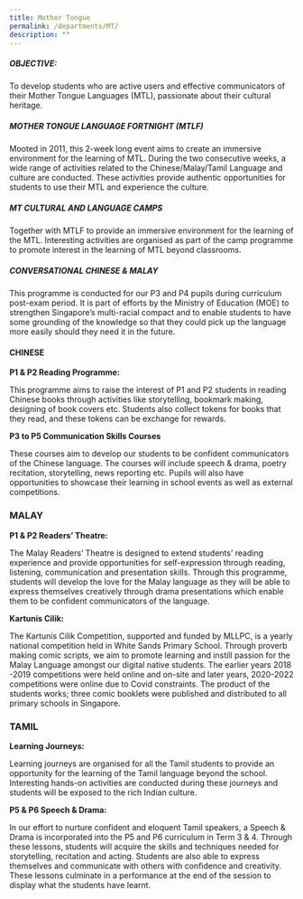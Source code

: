 ```yaml
---
title: Mother Tongue
permalink: /departments/MT/
description: ""
---
```




##### **OBJECTIVE:**

To develop students who are active users and effective communicators of their Mother Tongue Languages (MTL), passionate about their cultural heritage.

##### **MOTHER TONGUE LANGUAGE FORTNIGHT (MTLF)**

Mooted in 2011, this 2-week long event aims to create an immersive environment for the learning of MTL. During the two consecutive weeks, a wide range of activities related to the Chinese/Malay/Tamil Language and culture are conducted. These activities provide authentic opportunities for students to use their MTL and experience the culture.

##### **MT CULTURAL AND LANGUAGE CAMPS**

Together with MTLF to provide an immersive environment for the learning of the MTL. Interesting activities are organised as part of the camp programme to promote interest in the learning of MTL beyond classrooms.

##### **CONVERSATIONAL CHINESE & MALAY**

This programme is conducted for our P3 and P4 pupils during curriculum post-exam period. It is part of efforts by the Ministry of Education (MOE) to strengthen Singapore’s multi-racial compact and to enable students to have some grounding of the knowledge so that they could pick up the language more easily should they need it in the future.

#### **CHINESE**

**P1 & P2 Reading Programme:**

This programme aims to raise the interest of P1 and P2 students in reading Chinese books through activities like storytelling, bookmark making, designing of book covers etc. Students also collect tokens for books that they read, and these tokens can be exchange for rewards.

**P3 to P5 Communication Skills Courses**

These courses aim to develop our students to be confident communicators of the Chinese language. The courses will include speech & drama, poetry recitation, storytelling, news reporting etc. Pupils will also have opportunities to showcase their learning in school events as well as external competitions.

### **MALAY**

**P1 & P2 Readers’ Theatre:**

The Malay Readers’ Theatre is designed to extend students’ reading experience and provide opportunities for self-expression through reading, listening, communication and presentation skills. Through this programme, students will develop the love for the Malay language as they will be able to express themselves creatively through drama presentations which enable them to be confident communicators of the language.

**Kartunis Cilik:**

The Kartunis Cilik Competition, supported and funded by MLLPC, is a yearly national competition held in White Sands Primary School. Through proverb making comic scripts, we aim to promote learning and instill passion for the Malay Language amongst our digital native students. The earlier years 2018 -2019 competitions were held online and on-site and later years, 2020-2022 competitions were online due to Covid constraints. The product of the students works; three comic booklets were published and distributed to all primary schools in Singapore.

### **TAMIL**

**Learning Journeys:**

Learning journeys are organised for all the Tamil students to provide an opportunity for the learning of the Tamil language beyond the school. Interesting hands-on activities are conducted during these journeys and students will be exposed to the rich Indian culture.

**P5 & P6 Speech & Drama:**

In our effort to nurture confident and eloquent Tamil speakers, a Speech & Drama is incorporated into the P5 and P6 curriculum in Term 3 & 4. Through these lessons, students will acquire the skills and techniques needed for storytelling, recitation and acting. Students are also able to express themselves and communicate with others with confidence and creativity. These lessons culminate in a performance at the end of the session to display what the students have learnt.
